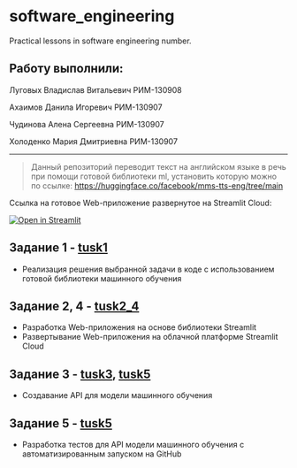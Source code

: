 # software_engineering
Practical lessons in software engineering number.

## Работу выполнили:

Луговых Владислав Витальевич РИМ-130908

Ахаимов Данила Игоревич РИМ-130907

Чудинова Алена Сергеевна РИМ-130907

Холоденко Мария Дмитриевна РИМ-130907
____
>Данный репозиторий переводит текст на английском языке в речь при помощи готовой библиотеки ml, установить которую можно по ссылке:
>https://huggingface.co/facebook/mms-tts-eng/tree/main

Ссылка на готовое Web-приложение развернутое на Streamlit Cloud:

[![Open in Streamlit](https://static.streamlit.io/badges/streamlit_badge_black_white.svg)](https://appapppy-glg9ykmarcwvxrb4agbxyd.streamlit.app/)

<h2><bold> Задание 1 -  <a href="https://github.com/DanilaAkh/software_engineering/tree/main/tusk1"> tusk1</a></bold></h2>

 - Реализация решения выбранной задачи в коде с использованием готовой библиотеки машинного обучения
<h2> <bold>Задание 2, 4 - <a href="https://github.com/DanilaAkh/software_engineering/tree/main/tusk2_4"> tusk2_4</a></bold></h2>

 - Разработка Web-приложения на основе библиотеки Streamlit
 - Развертывание Web-приложения на облачной платформе Streamlit Cloud
<h2> <bold>Задание 3 - <a href="https://github.com/DanilaAkh/software_engineering/tree/main/tusk3"> tusk3</a>, <a href="https://github.com/DanilaAkh/software_engineering/tree/main/tusk5"> tusk5</a></bold></h2>

 - Создавание API для модели машинного обучения
<h2> <bold>Задание 5 - <a href="https://github.com/DanilaAkh/software_engineering/tree/main/tusk5"> tusk5</a></bold></h2>

 - Разработка тестов для API модели машинного обучения с автоматизированным запуском на GitHub
